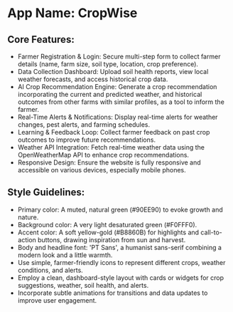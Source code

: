 # **App Name**: CropWise

## Core Features:

- Farmer Registration & Login: Secure multi-step form to collect farmer details (name, farm size, soil type, location, crop preference).
- Data Collection Dashboard: Upload soil health reports, view local weather forecasts, and access historical crop data.
- AI Crop Recommendation Engine: Generate a crop recommendation incorporating the current and predicted weather, and historical outcomes from other farms with similar profiles, as a tool to inform the farmer.
- Real-Time Alerts & Notifications: Display real-time alerts for weather changes, pest alerts, and farming schedules.
- Learning & Feedback Loop: Collect farmer feedback on past crop outcomes to improve future recommendations.
- Weather API Integration: Fetch real-time weather data using the OpenWeatherMap API to enhance crop recommendations.
- Responsive Design: Ensure the website is fully responsive and accessible on various devices, especially mobile phones.

## Style Guidelines:

- Primary color: A muted, natural green (#90EE90) to evoke growth and nature.
- Background color: A very light desaturated green (#F0FFF0).
- Accent color: A soft yellow-gold (#B8860B) for highlights and call-to-action buttons, drawing inspiration from sun and harvest.
- Body and headline font: 'PT Sans', a humanist sans-serif combining a modern look and a little warmth.
- Use simple, farmer-friendly icons to represent different crops, weather conditions, and alerts.
- Employ a clean, dashboard-style layout with cards or widgets for crop suggestions, weather, soil health, and alerts.
- Incorporate subtle animations for transitions and data updates to improve user engagement.